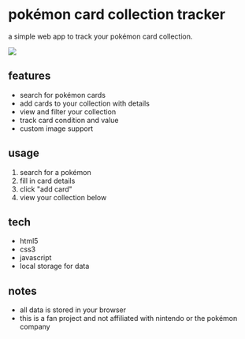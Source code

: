 # pokémon card collection tracker

a simple web app to track your pokémon card collection.

<img src="/images/screenshot">

## features

- search for pokémon cards
- add cards to your collection with details
- view and filter your collection
- track card condition and value
- custom image support

## usage

1. search for a pokémon
2. fill in card details
3. click "add card"
4. view your collection below

## tech

- html5
- css3
- javascript
- local storage for data

## notes

- all data is stored in your browser
- this is a fan project and not affiliated with nintendo or the pokémon company

